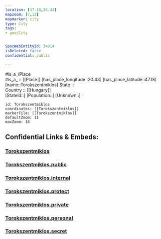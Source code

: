```yaml
---
location: [47.18,20.43] 
mapzoom: [7,12] 
mapmarker: city 
type: City
tags:
- geo/City


SpocWebEntityId: 34914
isDeleted: false
confidential: public

---
```

#is_a_/Place  
#is_a_ :: [[Place]] 
[has_place_longitude::20.43] 
[has_place_latitude::47.18] 
[name::Torokszentmiklos] 
State ::  
Country :: [[Hungary]]  
[StateId::] 
[Population::] 
[Unknown::] 


```leaflet
id: Torokszentmiklos
coordinates: [[Torokszentmiklos]] 
markerFile: [[Torokszentmiklos]] 
defaultZoom: 11 
maxZoom: 18
```


## Confidential Links & Embeds: 

### [Torokszentmiklos](/_Standards/Earth/Continent/Europe/Europe~East/Hungary/Counties~Hungary/Jász-Nagykun-Szolnok/City/Torokszentmiklos.md) 

### [Torokszentmiklos.public](/_public/Earth/Continent/Europe/Europe~East/Hungary/Counties~Hungary/Jász-Nagykun-Szolnok/City/Torokszentmiklos.public.md) 

### [Torokszentmiklos.internal](/_internal/Earth/Continent/Europe/Europe~East/Hungary/Counties~Hungary/Jász-Nagykun-Szolnok/City/Torokszentmiklos.internal.md) 

### [Torokszentmiklos.protect](/_protect/Earth/Continent/Europe/Europe~East/Hungary/Counties~Hungary/Jász-Nagykun-Szolnok/City/Torokszentmiklos.protect.md) 

### [Torokszentmiklos.private](/_private/Earth/Continent/Europe/Europe~East/Hungary/Counties~Hungary/Jász-Nagykun-Szolnok/City/Torokszentmiklos.private.md) 

### [Torokszentmiklos.personal](/_personal/Earth/Continent/Europe/Europe~East/Hungary/Counties~Hungary/Jász-Nagykun-Szolnok/City/Torokszentmiklos.personal.md) 

### [Torokszentmiklos.secret](/_secret/Earth/Continent/Europe/Europe~East/Hungary/Counties~Hungary/Jász-Nagykun-Szolnok/City/Torokszentmiklos.secret.md)


